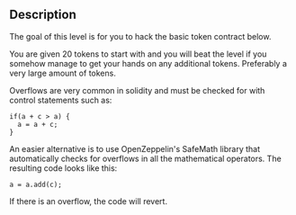 ## Description

The goal of this level is for you to hack the basic token contract below.

You are given 20 tokens to start with and you will beat the level if you somehow manage to get your hands on any additional tokens. Preferably a very large amount of tokens.

Overflows are very common in solidity and must be checked for with control statements such as:
```
if(a + c > a) {
  a = a + c;
}
```
An easier alternative is to use OpenZeppelin's SafeMath library that automatically checks for overflows in all the mathematical operators. The resulting code looks like this:
```
a = a.add(c);
```
If there is an overflow, the code will revert.
